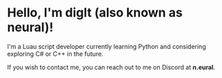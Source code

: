 <!DOCTYPE html>
<html>
<body>
    <h1>Hello, I'm <strong>diglt</strong> (also known as <strong>neural</strong>)!</h1>
    <p>I'm a Luau script developer currently learning Python and considering exploring C# or C++ in the future.</p>
    <p>If you wish to contact me, you can reach out to me on Discord at <strong>n.eural</strong>.</p>
</body>
</html>
